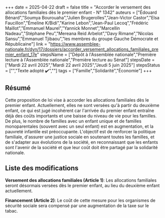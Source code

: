 +++
date = 2025-04-22
draft = false
title = "Accorder le versement des allocations familiales dès le premier enfant - N° 1342"
auteurs = ["Édouard Bénard","Soumya Bourouaha","Julien Brugerolles","Jean-Victor Castor","Elsa Faucillon","Émeline K/Bidi","Karine Lebon","Jean-Paul Lecoq","Frédéric Maillot","Emmanuel Maurel","Yannick Monnet","Marcellin Nadeau","Stéphane Peu","Mereana Reid Arbelot","Davy Rimane","Nicolas Sansu","Emmanuel Tjibaou","les membres du groupe Gauche Démocrate et Républicaine"]
link = "https://www.assemblee-nationale.fr/dyn/17/dossiers/accorder_versement_allocations_familiales_premier_enfant_17e"
stepsName = ["Dépôt à l'Assemblée nationale","Première lecture à l'Assemblée nationale","Première lecture au Sénat"]
stepsDate = ["Mardi 22 avril 2025","Mardi 22 avril 2025","Jeudi 5 juin 2025"]
stepsStatus = ["","Texte adopté ✔️",""]
tags = ["Famille","Solidarité","Économie"]
+++

## Résumé

Cette proposition de loi vise à accorder les allocations familiales dès le premier enfant. Actuellement, elles ne sont versées qu'à partir du deuxième enfant, ce qui est jugé incohérent car l'arrivée du premier enfant entraîne déjà des coûts importants et une baisse du niveau de vie pour les familles. De plus, le nombre de familles avec un enfant unique et de familles monoparentales (souvent avec un seul enfant) est en augmentation, et la pauvreté infantile est préoccupante. L'objectif est de renforcer la politique familiale, d'assurer une justice sociale en soutenant toutes les familles, et de s'adapter aux évolutions de la société, en reconnaissant que les enfants sont l'avenir de la société et que leur coût doit être partagé par la solidarité nationale.

## Liste des modifications

**Versement des allocations familiales (Article 1)**: Les allocations familiales seront désormais versées dès le premier enfant, au lieu du deuxième enfant actuellement.

**Financement (Article 2)**: Le coût de cette mesure pour les organismes de sécurité sociale sera compensé par une augmentation de la taxe sur le tabac.
